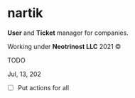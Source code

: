 # nartik

**User** and **Ticket** manager for companies.

Working under **Neotrinost LLC** 2021 &copy;

TODO

Jul, 13, 202
- [ ] Put actions for all